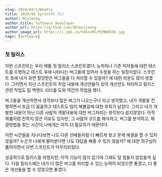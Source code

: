 ```yaml
---
slug: 2024/04/1/Weekly
title: 2024/04 Sprint#5 회고
author: MinJeong
author_title: Software Developer
author_url: https://github.com/SMJminjeong
author_image_url: https://i.ibb.co/hX6xc0V/MJMW0830.jpg
tags: [software]
---
```


### 첫 릴리스

이번 스프린트는 우리 제품 첫 릴리스 스프린트였다. 뉴피처나 기존 피처들에 대한 테스트를 수행하고 테스트 후에 나타나는 버그들에 있어서 수정을 하는 일정이었다.
스프린트 초에 내가 과연 할당받은 버그들을 다 처리할 수 있을까? 에 대한 의문도 많이 생겼다.
그러면서 지난 스프린트의 작업 내용에 개선안들이 있어 개선안도 처리하고 릴리스 관련 작업도 팀 백엔드 리더를 도와 약간의 작업을 했다.

버그들을 개선하면서 생각보다 많은 버그가 나오는구나 라고 생각했고, 내가 개발을 진행하면서 조금 더 꼼꼼하고 테스트도 많이 해볼걸에 대한 후회가 남았다.
그리고 내가 개발한 내용이 아닌 다른 사람의 개발내용에 대한 버그처리는 생각보다 쉽지않았다.
아직 제품이랑 친하지 않은 이유도 있지만, 그 사람의 코드를 해석하고, 버그를 분석하고, 해결방법을 찾는 시간이 나에게는 아직 더 필요하기 때문이다.

이런 시간들을 지나다보면 나도 다른 선배들처럼 더 빠르게 찾고 문제 해결을 할 수 있지 않을까? 누군가 나에게 물어본다면 나도 대답을 해줄 수 있지 않을까? 에 대한 의구심이 품어지면서 이번 스프린트가 마무리되었다.

성공적으로 릴리스를 마쳤지만, 아직 기능이 많이 없기에 그래도 덜 힘들지 않았을까 싶다.
다음 릴리스에는 내가 더 많은 버그를 처리할 수 있는 능력이 되었으면 좋겠고, 더 좋은 개선들을 할 수 있었으면 좋겠다.